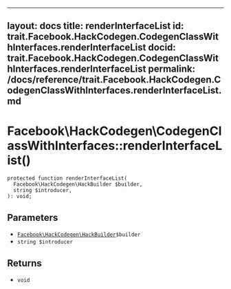 
***

layout: docs
title: renderInterfaceList
id: trait.Facebook.HackCodegen.CodegenClassWithInterfaces.renderInterfaceList
docid: trait.Facebook.HackCodegen.CodegenClassWithInterfaces.renderInterfaceList
permalink: /docs/reference/trait.Facebook.HackCodegen.CodegenClassWithInterfaces.renderInterfaceList.md
---







# Facebook\\HackCodegen\\CodegenClassWithInterfaces::renderInterfaceList()




``` Hack
protected function renderInterfaceList(
  Facebook\HackCodegen\HackBuilder $builder,
  string $introducer,
): void;
```




## Parameters




- [` Facebook\HackCodegen\HackBuilder `](<class.Facebook.HackCodegen.HackBuilder.md>)`` $builder ``
- ` string $introducer `




## Returns




+ ` void `